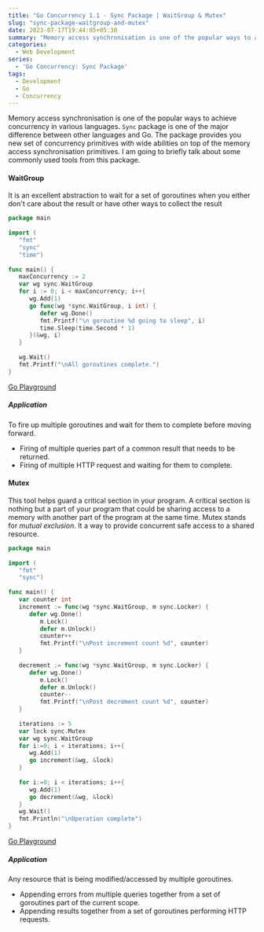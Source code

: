 ```yaml
---
title: "Go Concurrency 1.1 - Sync Package | WaitGroup & Mutex"
slug: "sync-package-waitgroup-and-mutex"
date: 2023-07-17T19:44:05+05:30
summary: "Memory access synchronisation is one of the popular ways to achieve concurrency in various languages. `Sync` package is one of the major difference between these languages and Go. The package provides you new set of concurrency primitives with wide abilities on top of the memory access synchronisation primitives. I am going to briefly talk about some commonly used tools from this package."
categories:
  - Web Development
series:
  - 'Go Concurrency: Sync Package'
tags:
  - Development
  - Go
  - Concurrency 
---
```

Memory access synchronisation is one of the popular ways to achieve concurrency in various languages. `Sync` package is one of the major difference between other languages and Go. The package provides you new set of concurrency primitives with wide abilities on top of the memory access synchronisation primitives. I am going to briefly talk about some commonly used tools from this package.
#### WaitGroup
It is an excellent abstraction to wait for a set of goroutines when you either don't care about the result or have other ways to collect the result
```Go
package main  
  
import (  
   "fmt"  
   "sync"   
   "time")  
  
func main() {  
   maxConcurrency := 2  
   var wg sync.WaitGroup  
   for i := 0; i < maxConcurrency; i++{  
      wg.Add(1)  
      go func(wg *sync.WaitGroup, i int) {  
         defer wg.Done()  
         fmt.Printf("\n goroutine %d going to sleep", i)  
         time.Sleep(time.Second * 1)  
      }(&wg, i)  
   }  
  
   wg.Wait()  
   fmt.Printf("\nAll goroutines complete.")  
}
```

[Go Playground](https://go.dev/play/p/PHY10Dbx4n9)

##### Application
To fire up multiple goroutines and wait for them to complete before moving forward.
- Firing of multiple queries part of a common result that needs to be returned.
- Firing of multiple HTTP request and waiting for them to complete.

#### Mutex
This tool helps guard a critical section in your program. A critical section is nothing but a part of your program that could be sharing access to a memory with another part of the program at the same time. Mutex stands for _mutual exclusion_. It a way to provide concurrent safe access to a shared resource.

```Go  
package main  
  
import (  
   "fmt"  
   "sync")  
  
func main() {  
   var counter int  
   increment := func(wg *sync.WaitGroup, m sync.Locker) {  
      defer wg.Done()  
         m.Lock()  
         defer m.Unlock()  
         counter++  
         fmt.Printf("\nPost increment count %d", counter)  
   }  
  
   decrement := func(wg *sync.WaitGroup, m sync.Locker) {  
      defer wg.Done()  
         m.Lock()  
         defer m.Unlock()  
         counter--  
         fmt.Printf("\nPost decrement count %d", counter)  
   }  
  
   iterations := 5  
   var lock sync.Mutex  
   var wg sync.WaitGroup  
   for i:=0; i < iterations; i++{  
      wg.Add(1)  
      go increment(&wg, &lock)  
   }  
  
   for i:=0; i < iterations; i++{  
      wg.Add(1)  
      go decrement(&wg, &lock)  
   }  
   wg.Wait()  
   fmt.Println("\nOperation complete")  
}
```

[Go Playground](https://go.dev/play/p/4ULKz0YJ00p)

##### Application
Any resource that is being modified/accessed by multiple goroutines.
- Appending errors from multiple queries together from a set of goroutines part of the current scope.
- Appending results together from a set of goroutines performing HTTP requests.  
